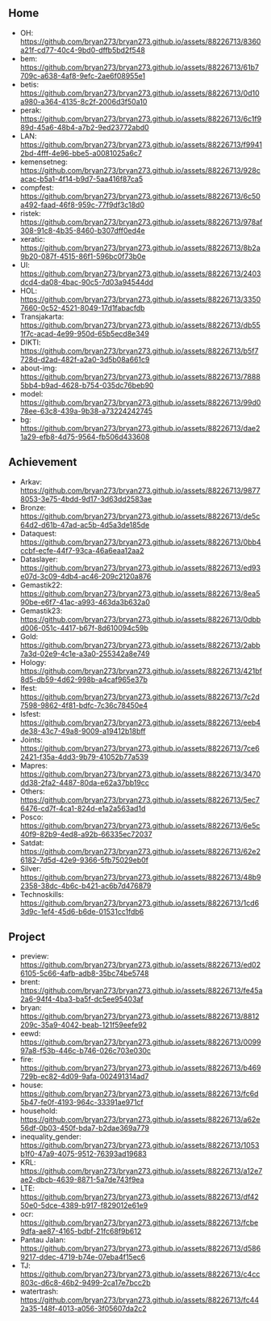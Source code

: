 ## Home
* OH: https://github.com/bryan273/bryan273.github.io/assets/88226713/8360a21f-cd77-40c4-9bd0-dffb5bd2f548
* bem: https://github.com/bryan273/bryan273.github.io/assets/88226713/61b7709c-a638-4af8-9efc-2ae6f08955e1
* betis: https://github.com/bryan273/bryan273.github.io/assets/88226713/0d10a980-a364-4135-8c2f-2006d3f50a10
* perak: https://github.com/bryan273/bryan273.github.io/assets/88226713/6c1f989d-45a6-48b4-a7b2-9ed23772abd0
* LAN: https://github.com/bryan273/bryan273.github.io/assets/88226713/f99412bd-4fff-4e96-bbe5-a0081025a6c7
* kemensetneg: https://github.com/bryan273/bryan273.github.io/assets/88226713/928cacac-b5a1-4f14-b9d7-5aa416f87ca5
* compfest: https://github.com/bryan273/bryan273.github.io/assets/88226713/6c50a492-faad-46f8-959c-77f9df3c18d0
* ristek: https://github.com/bryan273/bryan273.github.io/assets/88226713/978af308-91c8-4b35-8460-b307dff0ed4e
* xeratic: https://github.com/bryan273/bryan273.github.io/assets/88226713/8b2a9b20-087f-4515-86f1-596bc0f73b0e
* UI: https://github.com/bryan273/bryan273.github.io/assets/88226713/2403dcd4-da08-4bac-90c5-7d03a94544dd
* HOL: https://github.com/bryan273/bryan273.github.io/assets/88226713/33507660-0c52-4521-8049-17d1fabacfdb
* Transjakarta: https://github.com/bryan273/bryan273.github.io/assets/88226713/db551f7c-acad-4e99-950d-65b5ecd8e349
* DIKTI: https://github.com/bryan273/bryan273.github.io/assets/88226713/b5f7728d-d2ad-482f-a2a0-3d5b08a661c9
* about-img: https://github.com/bryan273/bryan273.github.io/assets/88226713/78885bb4-b9ad-4628-b754-035dc76beb90
* model: https://github.com/bryan273/bryan273.github.io/assets/88226713/99d078ee-63c8-439a-9b38-a73224242745
* bg: https://github.com/bryan273/bryan273.github.io/assets/88226713/dae21a29-efb8-4d75-9564-fb506d433608
## Achievement
* Arkav: https://github.com/bryan273/bryan273.github.io/assets/88226713/98778053-3e75-4bdd-9d17-3d63dd2583ae
* Bronze: https://github.com/bryan273/bryan273.github.io/assets/88226713/de5c64d2-d61b-47ad-ac5b-4d5a3de185de
* Dataquest: https://github.com/bryan273/bryan273.github.io/assets/88226713/0bb4ccbf-ecfe-44f7-93ca-46a6eaa12aa2
* Dataslayer: https://github.com/bryan273/bryan273.github.io/assets/88226713/ed93e07d-3c09-4db4-ac46-209c2120a876
* Gemastik22: https://github.com/bryan273/bryan273.github.io/assets/88226713/8ea590be-e6f7-41ac-a993-463da3b632a0
* Gemastik23: https://github.com/bryan273/bryan273.github.io/assets/88226713/0dbbd006-051c-4417-b67f-8d610094c59b
* Gold: https://github.com/bryan273/bryan273.github.io/assets/88226713/2abb7a3d-02e9-4c1e-a3a0-255342a8e749
* Hology: https://github.com/bryan273/bryan273.github.io/assets/88226713/421bf8d5-db59-4d62-998b-a4caf965e37b
* Ifest: https://github.com/bryan273/bryan273.github.io/assets/88226713/7c2d7598-9862-4f81-bdfc-7c36c78450e4
* Isfest: https://github.com/bryan273/bryan273.github.io/assets/88226713/eeb4de38-43c7-49a8-9009-a19412b18bff
* Joints: https://github.com/bryan273/bryan273.github.io/assets/88226713/7ce62421-f35a-4dd3-9b79-41052b77a539
* Mapres: https://github.com/bryan273/bryan273.github.io/assets/88226713/3470dd38-2fa2-4487-80da-e62a37bb19cc
* Others: https://github.com/bryan273/bryan273.github.io/assets/88226713/5ec76476-cd7f-4ca1-824d-e1a2a563ad1d
* Posco: https://github.com/bryan273/bryan273.github.io/assets/88226713/6e5c40f9-82b9-4ed8-a92b-66335ec72037
* Satdat: https://github.com/bryan273/bryan273.github.io/assets/88226713/62e26182-7d5d-42e9-9366-5fb75029eb0f
* Silver: https://github.com/bryan273/bryan273.github.io/assets/88226713/48b92358-38dc-4b6c-b421-ac6b7d476879
* Technoskills: https://github.com/bryan273/bryan273.github.io/assets/88226713/1cd63d9c-1ef4-45d6-b6de-01531cc1fdb6
## Project
* preview: https://github.com/bryan273/bryan273.github.io/assets/88226713/ed026105-5c66-4afb-adb8-35bc74be5748
* brent: https://github.com/bryan273/bryan273.github.io/assets/88226713/fe45a2a6-94f4-4ba3-ba5f-dc5ee95403af
* bryan: https://github.com/bryan273/bryan273.github.io/assets/88226713/8812209c-35a9-4042-beab-121f59eefe92
* eewd: https://github.com/bryan273/bryan273.github.io/assets/88226713/009997a8-f53b-446c-b746-026c703e030c
* fire: https://github.com/bryan273/bryan273.github.io/assets/88226713/b469729b-ec82-4d09-9afa-002491314ad7
* house: https://github.com/bryan273/bryan273.github.io/assets/88226713/fc6d5b47-fe0f-4193-964c-33391ae971cf
* household: https://github.com/bryan273/bryan273.github.io/assets/88226713/a62e56df-0b03-450f-bda7-b2dae369a779
* inequality_gender: https://github.com/bryan273/bryan273.github.io/assets/88226713/1053b1f0-47a9-4075-9512-76393ad19683
* KRL: https://github.com/bryan273/bryan273.github.io/assets/88226713/a12e7ae2-dbcb-4639-8871-5a7de743f9ea
* LTE: https://github.com/bryan273/bryan273.github.io/assets/88226713/df4250e0-5dce-4389-b917-f829012e61e9
* ocr: https://github.com/bryan273/bryan273.github.io/assets/88226713/fcbe9dfa-ae87-4165-bdbf-21fc68f9b612
* Pantau Jalan: https://github.com/bryan273/bryan273.github.io/assets/88226713/d5869217-ddec-4719-b74e-07eba4f15ec6
* TJ: https://github.com/bryan273/bryan273.github.io/assets/88226713/c4cc803c-d6c8-46b2-9499-2ca17e7bcc2b
* watertrash: https://github.com/bryan273/bryan273.github.io/assets/88226713/fc442a35-148f-4013-a056-3f05607da2c2
